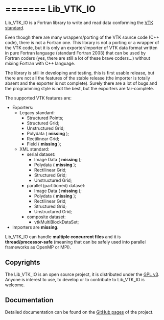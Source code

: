 =======
Lib\_VTK\_IO
==========

Lib\_VTK\_IO is a Fortran library to write and read data conforming the [VTK standard](http://www.vtk.org/).

Even though there are many wrappers/porting of the VTK source code (C++ code), there is not a Fortran one. This library is not a porting or a wrapper of the VTK code, but it is only an exporter/importer of VTK data format written in pure Fortran language (standard Fortran 2003) that can be used by Fortran coders (yes, there are still a lot of these brave coders...) without mixing Fortran with C++ language.


The library is still in developing and testing, this is first usable release, but there are not all the features of the stable release (the importer is totally absent and the exporter is not complete). Surely there are a lot of bugs and the programming style is not the best, but the exporters are far-complete.

The supported VTK features are:
* Exporters:
  - Legacy standard:
    + Structured Points;
    + Structured Grid;
    + Unstructured Grid;
    + Polydata ( __missing__ );
    + Rectilinear Grid;
    + Field ( __missing__ );
  - XML standard:
    + serial dataset:
      * Image Data ( __missing__ );
      * Polydata ( __missing__ );
      * Rectilinear Grid;
      * Structured Grid;
      * Unstructured Grid;
    + parallel (partitioned) dataset:
      * Image Data ( __missing__ );
      * Polydata ( __missing__ );
      * Rectilinear Grid;
      * Structured Grid;
      * Unstructured Grid;
    + composite dataset:
      * vtkMultiBlockDataSet;
* Importers are __missing__.

Lib\_VTK\_IO can handle __multiple concurrent files__ and it is __thread/processor-safe__ (meaning that can be safely used into parallel frameworks as OpenMP or MPI).

Copyrights
----------

The Lib\_VTK\_IO is an open source project, it is distributed under the [GPL v3](http://www.gnu.org/licenses/gpl-3.0.html). Anyone is interest to use, to develop or to contribute to Lib\_VTK\_IO is welcome.

Documentation
----------

Detailed documentation can be found on the [GitHub pages](http://szaghi.github.com/Lib_VTK_IO/index.html) of the project.
